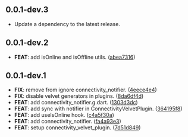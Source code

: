 ## 0.0.1-dev.3

 - Update a dependency to the latest release.

## 0.0.1-dev.2

 - **FEAT**: add isOnline and isOffline utils. ([abea7316](https://github.com/stratumfoundry/velvet/commit/abea731682212eb231c208366592b56f3e2c9e6e))

## 0.0.1-dev.1

 - **FIX**: remove from ignore connectivity_notifier. ([4eece4e4](https://github.com/stratumfoundry/velvet/commit/4eece4e430c1311dafdb6980380a6d2a0d30a794))
 - **FIX**: disable velvet generators in plugins. ([8da6df4d](https://github.com/stratumfoundry/velvet/commit/8da6df4db3dffc597b55c40ca56c9c3ea8f15e33))
 - **FEAT**: add connectivity_notifier.g.dart. ([1303d3dc](https://github.com/stratumfoundry/velvet/commit/1303d3dc43b94944cb2d7e06fd564070f232e471))
 - **FEAT**: add sync with notifier in ConnectivityVelvetPlugin. ([364195f8](https://github.com/stratumfoundry/velvet/commit/364195f8c0739f8dc74ec763f32e5457a048fac8))
 - **FEAT**: add useIsOnline hook. ([c4a5f30a](https://github.com/stratumfoundry/velvet/commit/c4a5f30aa0f97805cd4ae5f76b0f4c68738a42ed))
 - **FEAT**: add connectivity_notifier. ([fa4a93e3](https://github.com/stratumfoundry/velvet/commit/fa4a93e3a82ad6888341e67d3f8a8ceab372dd88))
 - **FEAT**: setup connectivity_velvet_plugin. ([7d51d849](https://github.com/stratumfoundry/velvet/commit/7d51d84968e2e2b87b5c4dba307dee25765587b4))

